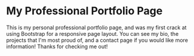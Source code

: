 # My Professional Portfolio Page

This is my personal professional portfolio page, and was my first crack at using Bootstrap for a responsive page layout. You can see my bio, the projects that I'm most proud of, and a contact page if you would like more information! Thanks for checking me out!

